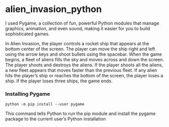# alien_invasion_python

I used Pygame, a collection of fun, powerful Python modules that manage graphics, animation, and even sound, making it easier for you to build sophisticated games.

In Alien Invasion, the player controls a rocket ship that appears at the bottom center of the screen. The player can move the ship
right and left using the arrow keys and shoot bullets using the spacebar. When the game begins, a fleet of aliens fills the sky
and moves across and down the screen. The player shoots and destroys the aliens. If the player shoots all the aliens, a new fleet
appears that moves faster than the previous fleet. If any alien hits the player’s ship or reaches the bottom of the screen, the player
loses a ship. If the player loses three ships, the game ends.


### Installing Pygame
 ```
 python -m pip install --user pygame
 ```
This command tells Python to run the pip module and install the pygame package to the current user’s Python installation


